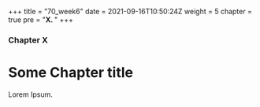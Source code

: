 +++
title = "70_week6"
date = 2021-09-16T10:50:24Z
weight = 5
chapter = true
pre = "<b>X. </b>"
+++

### Chapter X

# Some Chapter title

Lorem Ipsum.